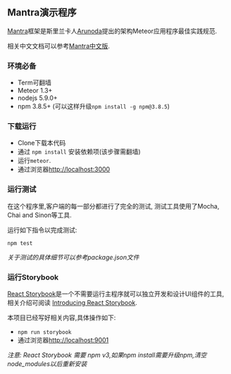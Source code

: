 ## Mantra演示程序

[Mantra](https://github.com/kadirahq/mantra)框架是斯里兰卡人[Arunoda](https://github.com/arunoda)提出的架构Meteor应用程序最佳实践规范.

相关中文文档可以参考[Mantra中文版](https://wmzhai.github.io/mantra-zh).

### 环境必备

* Term可翻墙
* Meteor 1.3+
* nodejs 5.9.0+
* npm 3.8.5+ (可以这样升级`npm install -g npm@3.8.5`)

### 下载运行

* Clone下载本代码
* 通过 `npm install` 安装依赖项(该步骤需翻墙)
* 运行`meteor`.
* 通过浏览器<http://localhost:3000>

### 运行测试

在这个程序里,客户端的每一部分都进行了完全的测试, 测试工具使用了Mocha, Chai and Sinon等工具.

运行如下指令以完成测试:

```
npm test
```

*关于测试的具体细节可以参考package.json文件*

### 运行Storybook

[React Storybook](https://github.com/kadirahq/react-storybook)是一个不需要运行主程序就可以独立开发和设计UI组件的工具, 相关介绍可阅读
[Introducing React Storybook](https://medium.com/@arunoda/ec27f28de1e2).

本项目已经写好相关内容,具体操作如下:

* `npm run storybook`
* 通过浏览器<http://localhost:9001>

*注意: React Storybook 需要 npm v3,如果npm install需要升级npm,清空node_modules以后重新安装*

